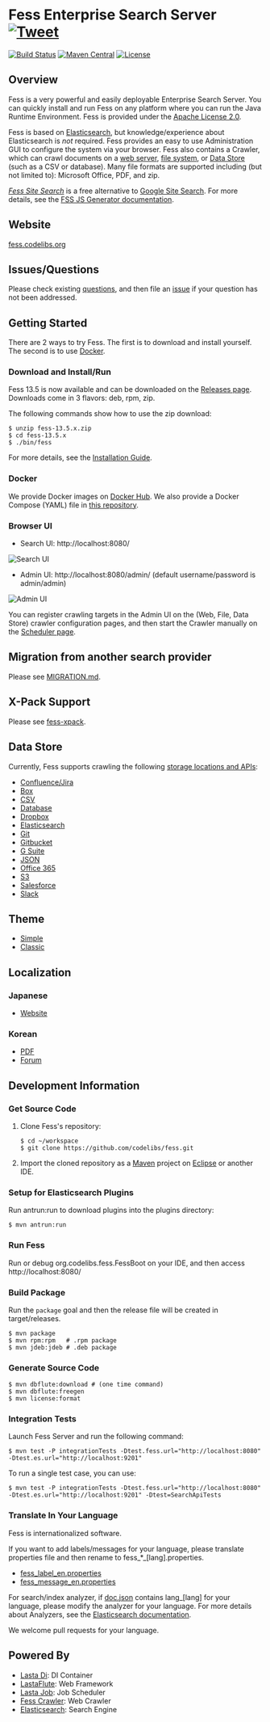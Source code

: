 Fess Enterprise Search Server [![Tweet](https://img.shields.io/twitter/url/http/shields.io.svg?style=social)](https://twitter.com/intent/tweet?text=Fess+is+very+powerful+and+easily+deployable+Enterprise+Search+Server.&url=https://github.com/codelibs/fess)
====
[![Build Status](https://travis-ci.org/codelibs/fess.svg?branch=master)](https://travis-ci.org/codelibs/fess) 
[![Maven Central](https://maven-badges.herokuapp.com/maven-central/org.codelibs.fess/fess/badge.svg)](https://maven-badges.herokuapp.com/maven-central/org.codelibs.fess/fess)
[![License](https://img.shields.io/badge/License-Apache%202.0-blue.svg)](https://github.com/gitbucket/gitbucket/blob/master/LICENSE)

## Overview

Fess is a very powerful and easily deployable Enterprise Search Server. You can quickly install and run Fess on any platform where you can run the Java Runtime Environment. Fess is provided under the [Apache License 2.0](LICENSE).

Fess is based on [Elasticsearch](https://www.elastic.co/products/elasticsearch), but knowledge/experience about Elasticsearch is _not_ required. Fess provides an easy to use Administration GUI to configure the system via your browser.
Fess also contains a Crawler, which can crawl documents on a [web server](https://fess.codelibs.org/13.5/admin/webconfig-guide.html), [file system](https://fess.codelibs.org/13.5/admin/fileconfig-guide.html), or [Data Store](https://fess.codelibs.org/13.5/admin/dataconfig-guide.html) (such as a CSV or database). Many file formats are supported including (but not limited to): Microsoft Office, PDF, and zip.

*[Fess Site Search](https://github.com/codelibs/fess-site-search)* is a free alternative to [Google Site Search](https://enterprise.google.com/search/products/gss.html). For more details, see the [FSS JS Generator documentation](https://fss-generator.codelibs.org/docs/manual).

## Website

[fess.codelibs.org](https://fess.codelibs.org/)

## Issues/Questions

Please check existing [questions](https://github.com/codelibs/fess/issues?q=label%3Aquestion), and then file an [issue](https://github.com/codelibs/fess/issues "issue") if your question has not been addressed.

## Getting Started

There are 2 ways to try Fess. The first is to download and install yourself. The second is to use [Docker](https://www.docker.com/products/docker-engine).

### Download and Install/Run

Fess 13.5 is now available and can be downloaded on the [Releases page](https://github.com/codelibs/fess/releases "download"). Downloads come in 3 flavors: deb, rpm, zip.

The following commands show how to use the zip download:

    $ unzip fess-13.5.x.zip
    $ cd fess-13.5.x
    $ ./bin/fess

For more details, see the [Installation Guide](https://fess.codelibs.org/13.5/install/index.html).

### Docker

We provide Docker images on [Docker Hub](https://hub.docker.com/r/codelibs/fess/). We also provide a Docker Compose (YAML) file in [this repository](https://github.com/codelibs/docker-fess/tree/master/compose). 

### Browser UI

- Search UI: http://localhost:8080/

![Search UI](https://fess.codelibs.org/_images/fess_search_result1.png)

- Admin UI: http://localhost:8080/admin/ (default username/password is admin/admin)

![Admin UI](https://fess.codelibs.org/_images/fess_admin_dashboard.png)

You can register crawling targets in the Admin UI on the (Web, File, Data Store) crawler configuration pages, and then start the Crawler manually on the [Scheduler page](https://fess.codelibs.org/13.5/admin/scheduler-guide.html).

## Migration from another search provider

Please see [MIGRATION.md](MIGRATION.md).

## X-Pack Support

Please see [fess-xpack](https://github.com/codelibs/fess-xpack).

## Data Store

Currently, Fess supports crawling the following [storage locations and APIs](https://fess.codelibs.org/13.5/admin/dataconfig-guide.html):

 - [Confluence/Jira](https://github.com/codelibs/fess-ds-atlassian)
 - [Box](https://github.com/codelibs/fess-ds-box)
 - [CSV](https://github.com/codelibs/fess-ds-csv)
 - [Database](https://github.com/codelibs/fess-ds-db)
 - [Dropbox](https://github.com/codelibs/fess-ds-dropbox)
 - [Elasticsearch](https://github.com/codelibs/fess-ds-elasticsearch)
 - [Git](https://github.com/codelibs/fess-ds-git)
 - [Gitbucket](https://github.com/codelibs/fess-ds-gitbucket)
 - [G Suite](https://github.com/codelibs/fess-ds-gsuite)
 - [JSON](https://github.com/codelibs/fess-ds-json)
 - [Office 365](https://github.com/codelibs/fess-ds-office365)
 - [S3](https://github.com/codelibs/fess-ds-s3)
 - [Salesforce](https://github.com/codelibs/fess-ds-salesforce)
 - [Slack](https://github.com/codelibs/fess-ds-slack)

## Theme

 - [Simple](https://github.com/codelibs/fess-theme-simple)
 - [Classic](https://github.com/codelibs/fess-theme-classic)

## Localization

### Japanese

 - [Website](https://fess.codelibs.org/ja/)

### Korean

 - [PDF](https://github.com/nocode2k/fess/releases/download/11.0.1-ko/Fess-ko_11.0.1_manual.pdf)
 - [Forum](https://github.com/nocode2k/fess-kr-forum)

## Development Information

### Get Source Code

1. Clone Fess's repository:
    ```
    $ cd ~/workspace
    $ git clone https://github.com/codelibs/fess.git
    ```
    
2. Import the cloned repository as a [Maven](https://maven.apache.org/) project on [Eclipse](https://www.eclipse.org/eclipseide/) or another IDE.

### Setup for Elasticsearch Plugins

Run antrun:run to download plugins into the plugins directory:

    $ mvn antrun:run

### Run Fess

Run or debug org.codelibs.fess.FessBoot on your IDE, and then access http://localhost:8080/

### Build Package

Run the `package` goal and then the release file will be created in target/releases.

    $ mvn package
    $ mvn rpm:rpm   # .rpm package
    $ mvn jdeb:jdeb # .deb package

### Generate Source Code

    $ mvn dbflute:download # (one time command)
    $ mvn dbflute:freegen
    $ mvn license:format

### Integration Tests

Launch Fess Server and run the following command:

    $ mvn test -P integrationTests -Dtest.fess.url="http://localhost:8080" -Dtest.es.url="http://localhost:9201"

To run a single test case, you can use:

    $ mvn test -P integrationTests -Dtest.fess.url="http://localhost:8080" -Dtest.es.url="http://localhost:9201" -Dtest=SearchApiTests

### Translate In Your Language

Fess is internationalized software.

If you want to add labels/messages for your language, please translate properties file and then rename to fess\_\*\_[lang].properties.

* [fess_label_en.properties](https://github.com/codelibs/fess/blob/master/src/main/resources/fess_label_en.properties)
* [fess_message_en.properties](https://github.com/codelibs/fess/blob/master/src/main/resources/fess_message_en.properties)

For search/index analyzer, if [doc.json](https://github.com/codelibs/fess/blob/master/src/main/resources/fess_indices/fess/doc.json) contains lang\_[lang] for your language, please modify the analyzer for your language. For more details about Analyzers, see the [Elasticsearch documentation](https://www.elastic.co/guide/en/elasticsearch/reference/current/analysis-analyzers.html).

We welcome pull requests for your language.

## Powered By

* [Lasta Di](https://github.com/lastaflute/lasta-di "Lasta Di"): DI Container
* [LastaFlute](https://github.com/lastaflute/lastaflute "LastaFlute"): Web Framework
* [Lasta Job](https://github.com/lastaflute/lasta-job "Lasta Job"): Job Scheduler
* [Fess Crawler](https://github.com/codelibs/fess-crawler "Fess Crawler"): Web Crawler
* [Elasticsearch](https://github.com/elastic/elasticsearch "Elasticsearch"): Search Engine
